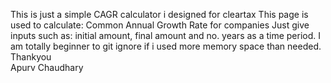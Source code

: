 This is just a simple CAGR calculator i designed for cleartax
This page is used to calculate:
                              Common Annual Growth Rate for companies
                              Just give inputs such as: initial amount, final amount and no. years as a time period.
I am totally beginner to git ignore if i used more memory space than needed.
Thankyou  
Apurv Chaudhary

